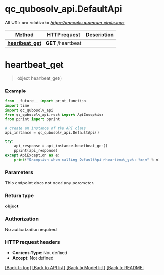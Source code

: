 # qc_qubosolv_api.DefaultApi

All URIs are relative to *https://annealer.quantum-circle.com*

Method | HTTP request | Description
------------- | ------------- | -------------
[**heartbeat_get**](DefaultApi.md#heartbeat_get) | **GET** /heartbeat | 


# **heartbeat_get**
> object heartbeat_get()



### Example
```python
from __future__ import print_function
import time
import qc_qubosolv_api
from qc_qubosolv_api.rest import ApiException
from pprint import pprint

# create an instance of the API class
api_instance = qc_qubosolv_api.DefaultApi()

try:
    api_response = api_instance.heartbeat_get()
    pprint(api_response)
except ApiException as e:
    print("Exception when calling DefaultApi->heartbeat_get: %s\n" % e)
```

### Parameters
This endpoint does not need any parameter.

### Return type

**object**

### Authorization

No authorization required

### HTTP request headers

 - **Content-Type**: Not defined
 - **Accept**: Not defined

[[Back to top]](#) [[Back to API list]](../README.md#documentation-for-api-endpoints) [[Back to Model list]](../README.md#documentation-for-models) [[Back to README]](../README.md)

